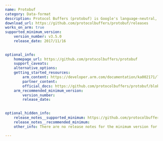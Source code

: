 ```yaml
---
name: Protobuf
category: Data-format
description: Protocol Buffers (protobuf) is Google's language-neutral, platform-neutral, extensible mechanism for serializing structured data. 
download_url: https://github.com/protocolbuffers/protobuf/releases
works_on_arm: true
supported_minimum_version:
    version_number: v3.5.0
    release_date: 2017/11/16
 
 
optional_info:
    homepage_url: https://github.com/protocolbuffers/protobuf
    support_caveats:
    alternative_options:
    getting_started_resources:
        arm_content: https://developer.arm.com/documentation/ka002171/latest/
        partner_content: 
        official_docs: https://github.com/protocolbuffers/protobuf/blob/main/src/README.md 
    arm_recommended_minimum_version:
        version_number: 
        release_date:
 
 
optional_hidden_info:
    release_notes__supported_minimum: https://github.com/protocolbuffers/protobuf/releases/tag/v3.5.0
    release_notes__recommended_minimum: 
    other_info: There are no release notes for the minimum version for ARM64, but binary for aarch64 Linux are published with each release starting from v3.5.0.
 
---
```


